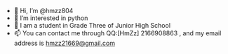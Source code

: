 - 👋 Hi, I’m @hmzz804
- 👀 I’m interested in python
- 🌱 I am a student in Grade Three of Junior High School
- 📫 You can contact me through QQ:[HmZz] 2166908863 , and my email address is hmzz21669@gmail.com


<!---
hmzz804/hmzz804 is a ✨ special ✨ repository because its `README.md` (this file) appears on your GitHub profile.
You can click the Preview link to take a look at your changes.
--->
